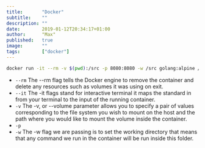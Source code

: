 ```yaml
---
title:       "Docker"
subtitle:    ""
description: ""
date:        2019-01-12T20:34:17+01:00
author:      "Max"
published:   true
image:       ""
tags:        ["docker"]
---
```


```bash
docker run -it --rm -v $(pwd):/src -p 8080:8080 -w /src golang:alpine /bin/sh
```

- `--rm` The --rm flag tells the Docker engine to remove the container and delete any resources such as volumes it was using on exit.
- `--it` The -it flags stand for interactive terminal it maps the standard in from your terminal to the input of the running container.
- `-v` The -v, or --volume parameter allows you to specify a pair of values corresponding to the file system you wish to mount on the host and the path where you would like to mount the volume inside the container.
- `-p`
- `-w` The -w flag we are passing is to set the working directory that means that any command we run in the container will be run inside this folder.